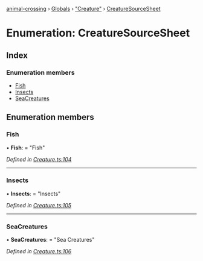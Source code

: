 [animal-crossing](../README.md) › [Globals](../globals.md) › ["Creature"](../modules/_creature_.md) › [CreatureSourceSheet](_creature_.creaturesourcesheet.md)

# Enumeration: CreatureSourceSheet

## Index

### Enumeration members

* [Fish](_creature_.creaturesourcesheet.md#fish)
* [Insects](_creature_.creaturesourcesheet.md#insects)
* [SeaCreatures](_creature_.creaturesourcesheet.md#seacreatures)

## Enumeration members

###  Fish

• **Fish**: = "Fish"

*Defined in [Creature.ts:104](https://github.com/Norviah/animal-crossing/blob/caec6ad/module/types/Creature.ts#L104)*

___

###  Insects

• **Insects**: = "Insects"

*Defined in [Creature.ts:105](https://github.com/Norviah/animal-crossing/blob/caec6ad/module/types/Creature.ts#L105)*

___

###  SeaCreatures

• **SeaCreatures**: = "Sea Creatures"

*Defined in [Creature.ts:106](https://github.com/Norviah/animal-crossing/blob/caec6ad/module/types/Creature.ts#L106)*
